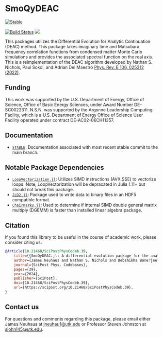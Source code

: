 # SmoQyDEAC

[![Stable](https://img.shields.io/badge/docs-stable-blue.svg)](https://SmoQySuite.github.io/SmoQyDEAC.jl/stable/) 

[![Build Status](https://github.com/SmoQySuite/SmoQyDEAC.jl/actions/workflows/CI.yml/badge.svg?branch=main)](https://github.com/SmoQySuite/SmoQyDEAC.jl/actions/workflows/CI.yml?query=branch%3Amain)
![](https://img.shields.io/badge/Lifecycle-Maturing-007EC6g)
<!--[![Dev](https://img.shields.io/badge/docs-dev-blue.svg)](https://SmoQySuite.github.io/SmoQyDEAC.jl/dev/)-->
This packages utilizes the Differential Evolution for Analytic Continuation (DEAC) method. This package takes imaginary time and Matsubara frequency correlation functions from condensed matter Monte Carlo simulations and provides the associated spectral function on the real axis. This is a reimplementation of the DEAC algorithm developed by Nathan S. Nichols, Paul Sokol, and Adrian Del Maestro [Phys. Rev. E 106, 025312 (2022)](https://journals.aps.org/pre/abstract/10.1103/PhysRevE.106.025312).

## Funding

This work was supported by the U.S. Department of Energy, Office of Science, Office of Basic Energy Sciences, under Award Number DE-SC0022311. N.S.N. was supported by the Argonne Leadership Computing Facility, which is a U.S. Department of Energy Office of Science User Facility operated under contract DE-AC02-06CH11357. 

## Documentation

- [`STABLE`](https://SmoQySuite.github.io/SmoQyDEAC.jl/stable/): Documentation associated with most recent stable commit to the main branch.
<!-- - [`DEV`](https://SmoQySuite.github.io/SmoQyDEAC.jl/dev/): Documentation associated with most recent commit to the main branch. -->

## Notable Package Dependencies

- [`LoopVectorization.jl`](https://github.com/JuliaSIMD/LoopVectorization.jl): Utilizes SIMD instructions (AVX,SSE) to vectorize loops. Note, LoopVectorization will be depracated in Julia 1.11+ but should not break this package.
- [`JLD2.jl`](https://github.com/JuliaIO/JLD2.jl): Package used to write data to binary files in an HDF5 compatible format. 
- [`Chairmarks.jl`](https://github.com/LilithHafner/Chairmarks.jl): Used to determine if internal SIMD double general matrix multiply (DGEMM) is faster than installed linear algebra package.

## Citation
If you found this library to be useful in the course of academic work, please consider citing us:

```bibtex
@Article{10.21468/SciPostPhysCodeb.39,
	title={{SmoQyDEAC.jl: A differential evolution package for the analytic continuation of imaginary time correlation functions}},
	author={James Neuhaus and Nathan S. Nichols and Debshikha Banerjee and Benjamin Cohen-Stead and Thomas A. Maier and Adrian Del Maestro and Steven Johnston},
	journal={SciPost Phys. Codebases},
	pages={39},
	year={2024},
	publisher={SciPost},
	doi={10.21468/SciPostPhysCodeb.39},
	url={https://scipost.org/10.21468/SciPostPhysCodeb.39},
}
```


## Contact us

For questions and comments regarding this package, please email either James Neuhaus at [jneuhau1@utk.edu](mailto:jneuhau1@utk.edu) or Professor Steven Johnston at [sjohn145@utk.edu](mailto:sjohn145@utk.edu).
